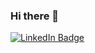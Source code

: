 ### Hi there 👋

<!--
**naucha/naucha** is a ✨ _special_ ✨ repository because its `README.md` (this file) appears on your GitHub profile.

Here are some ideas to get you started:

- 🔭 I’m currently working on ...
- 🌱 I’m currently learning ...
- 👯 I’m looking to collaborate on ...
- 🤔 I’m looking for help with ...
- 💬 Ask me about ...
- 📫 How to reach me: ...
- 😄 Pronouns: ...
- ⚡ Fun fact: ...
-->

<div id="badges">
  <a href="https://www.linkedin.com/in/ignasi-reixach-urcola/"><img src="https://img.shields.io/badge/LinkedIn-blue?style=for-the-badge&logo=linkedin&logoColor=white" alt="LinkedIn Badge"/></a>

</div>
